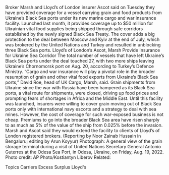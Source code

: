 Broker Marsh and Lloyd’s of London insurer Ascot said on Tuesday they have provided coverage for a vessel carrying grain and food products from Ukraine’s Black Sea ports under its new marine cargo and war insurance facility.
Launched last month, it provides coverage up to $50 million for Ukrainian vital food supplies being shipped through safe corridors established by the newly signed Black Sea Treaty.
The cover adds a big protection to the deal between Moscow and Kyiv at the end of July, which was brokered by the United Nations and Turkey and resulted in unblocking three Black Sea ports.
Lloyd’s of London’s Ascot, Marsh Provide Insurance for Ukraine Sea Corridor
The total number of vessels that have left Ukraine’s Black Sea ports under the deal touched 27, with two more ships leaving Ukraine’s Chornomorsk port on Aug. 20, according to Turkey’s Defence Ministry.
“Cargo and war insurance will play a pivotal role in the broader resumption of grain and other vital food exports from Ukraine’s Black Sea ports,” David Roe, head of UK Cargo, Marsh, said.
Grain shipments from Ukraine since the war with Russia have been hampered as its Black Sea ports, a vital route for shipments, were closed, driving up food prices and prompting fears of shortages in Africa and the Middle East.
Until this facility was launched, insurers were willing to cover grain moving out of Black Sea ports only with international navy escorts and a strategy to deal with sea mines.
However, the cost of coverage for such war-exposed business is not cheap. Premiums to go into the broader Black Sea area have risen sharply to as much as 5% of the value of the ship from 0.025% before the invasion.
Marsh and Ascot said they would extend the facility to clients of Lloyd’s of London registered brokers.
(Reporting by Noor Zainab Hussain in Bengaluru; editing by Arun Koyyur)
Photograph: A general view of the grain storage terminal during a visit of United Nations Secretary General Antonio Guterres at the Odesa Sea Port, in Odesa, Ukraine, on Friday, Aug. 19, 2022. Photo credit: AP Photo/Kostiantyn Liberov
Related:

Topics
Carriers
Excess Surplus
Lloyd's
